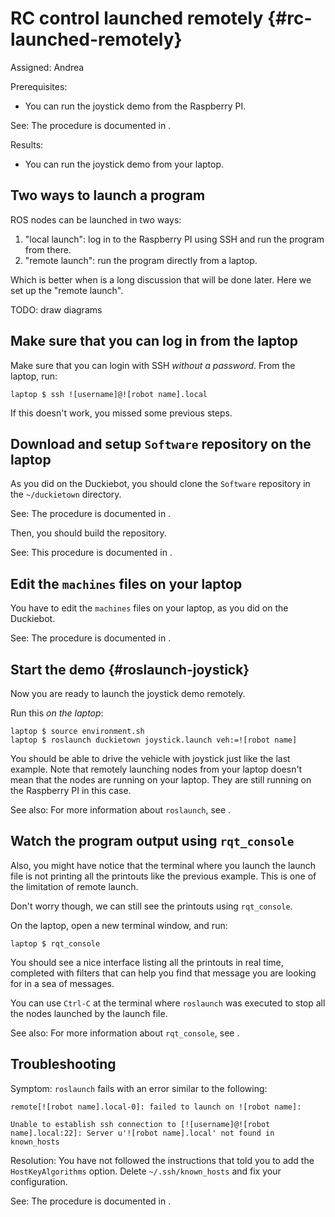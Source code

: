 # RC control launched remotely {#rc-launched-remotely}

Assigned: Andrea

<div class='requirements' markdown='1'>

Prerequisites:

* You can run the joystick demo from the Raspberry PI.

See: The procedure is documented in [](#rc-control).

Results:

* You can run the joystick demo from your laptop.

</div>

## Two ways to launch a program

ROS nodes can be launched in two ways:

1. "local launch": log in to the Raspberry PI using SSH and run
   the program from there.
2. "remote launch": run the program directly from a laptop.

Which is better when is a long discussion that will be done later.
Here we set up the "remote launch".

TODO: draw diagrams

## Make sure that you can log in from the laptop

Make sure that you can login with SSH *without a password*.
From the laptop, run:

    laptop $ ssh ![username]@![robot name].local

If this doesn't work, you missed some previous steps.

## Download and setup `Software` repository on the laptop

As you did on the Duckiebot, you should clone the `Software`
repository in the `~/duckietown` directory.

See: The procedure is documented in [](#clone-software-repo).

Then, you should build the repository.

See: This procedure is documented in [](#build-repo).

## Edit the `machines` files on your laptop

You have to edit the `machines` files on your laptop, as you did on the
Duckiebot.

See: The procedure is documented in [](#edit-machines-file).

## Start the demo {#roslaunch-joystick}

Now you are ready to launch the joystick demo remotely.

Run this *on the laptop*:

    laptop $ source environment.sh
    laptop $ roslaunch duckietown joystick.launch veh:=![robot name]

You should be able to drive the vehicle with joystick just like the last
example. Note that remotely launching nodes from your laptop doesn't mean that
the nodes are running on your laptop. They are still running on the Raspberry PI in this
case.

See also: For more information about `roslaunch`, see [](#roslaunch).

## Watch the program output using `rqt_console`

Also, you might have notice that the terminal where you launch the launch file
is not printing all the printouts like the previous example. This is one of
the limitation of remote launch.

Don't worry though, we can still see the printouts using `rqt_console`.

On the laptop, open a new terminal window, and run:

    laptop $ rqt_console

You should see a nice interface listing all the printouts in real time,
completed with filters that can help you find that message you are looking for
in a sea of messages.

You can use `Ctrl-C` at the terminal where `roslaunch` was executed to stop all the
nodes launched by the launch file.

See also: For more information about `rqt_console`, see [](#rqt_console).


## Troubleshooting

Symptom: `roslaunch` fails with an error similar to the following:

```
remote[![robot name].local-0]: failed to launch on ![robot name]:

Unable to establish ssh connection to [![username]@![robot name].local:22]: Server u'![robot name].local' not found in known_hosts
```

Resolution: You have not followed the instructions that told you to add the `HostKeyAlgorithms`
option. Delete `~/.ssh/known_hosts` and fix your configuration.

See: The procedure is documented in [](#ssh-local-configuration).
